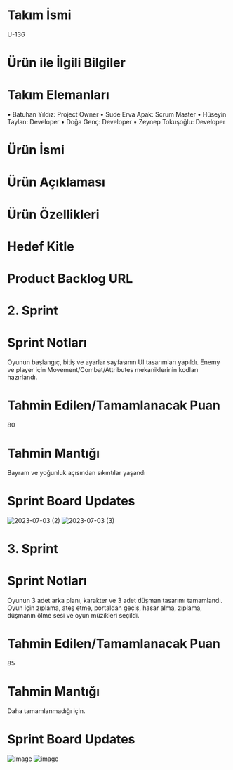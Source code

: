 # Takım İsmi
U-136
# Ürün ile İlgili Bilgiler 
# Takım Elemanları
•	Batuhan Yıldız: Project Owner
•	Sude Erva Apak: Scrum Master
•	Hüseyin Taylan: Developer
•	Doğa Genç: Developer
•	Zeynep Tokuşoğlu: Developer
# Ürün İsmi
# Ürün Açıklaması
# Ürün Özellikleri
# Hedef Kitle
# Product Backlog URL
#
#
# 2. Sprint
# Sprint Notları
Oyunun başlangıç, bitiş ve ayarlar sayfasının UI tasarımları yapıldı. Enemy ve player için Movement/Combat/Attributes mekaniklerinin kodları hazırlandı.
# Tahmin Edilen/Tamamlanacak Puan
80
# Tahmin Mantığı
Bayram ve yoğunluk açısından sıkıntılar yaşandı
# Sprint Board Updates
![2023-07-03 (2)](https://github.com/EVVBatuhan/O-136-GoogleOUA/assets/107678116/c0664299-1390-4283-acd9-2147a2d5bb26)
![2023-07-03 (3)](https://github.com/EVVBatuhan/O-136-GoogleOUA/assets/107678116/927b4fb3-e860-47da-b999-28ae8c56ece8)
#
#
# 3. Sprint
# Sprint Notları
Oyunun 3 adet arka planı, karakter ve 3 adet düşman tasarımı tamamlandı. Oyun için zıplama, ateş etme, portaldan geçiş, hasar alma, zıplama, düşmanın ölme sesi ve oyun müzikleri seçildi.
#  Tahmin Edilen/Tamamlanacak Puan
85
# Tahmin Mantığı
Daha tamamlanmadığı için.
# Sprint Board Updates
![image](https://github.com/EVVBatuhan/O-136-GoogleOUA/assets/107678116/01ad571e-e9d3-4ecf-a44b-b1f0c7c69ad7)
![image](https://github.com/EVVBatuhan/O-136-GoogleOUA/assets/107678116/18092644-37e9-4d54-b039-c8f4f1aa87a5)
